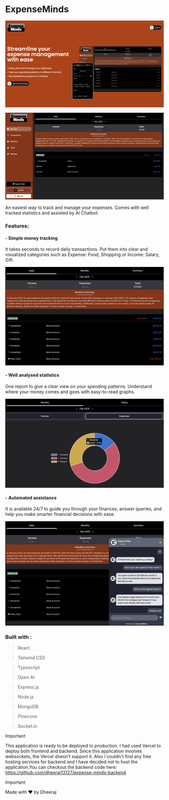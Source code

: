 # ExpenseMinds

![ExpenseMinds Image](./src/assets/em-landing.png)

![ExpenseMinds View](./src/assets/landing-full.png)

An easiest way to track and manage your expenses. Comes with well tracked statistics and assisted by AI Chatbot.

### Features:

#### - Simple money tracking

It takes seconds to record daily transactions. Put them into clear and visualized categories such as Expense: Food, Shopping or Income: Salary, Gift.

<img src="./src/assets/transactions.png" width="750">

#### - Well analysed statistics

One report to give a clear view on your spending patterns. Understand where your money comes and goes with easy-to-read graphs.

<img src="./src/assets/statistics.png" width="750">

#### - Automated assistance

It is available 24/7 to guide you through your finances, answer queries, and help you make smarter financial decisions with ease.

<img src="./src/assets/chatbot.png" width="750">

### Built with :

> React

> Tailwind CSS

> Typescript

> Open AI

> Express.js

> Node.js

> MongoDB

> Pinecone

> Socket.io

> [!IMPORTANT]
> This application is ready to be deployed to production. I had used Vercel to deploy both frontend and backend. Since this application involves websockets, the Vercel doesn't support it. Also I couldn't find any free hosting services for backend and I have decided not to host the application.You can checkout the backend code here: https://github.com/dheeraj13127/expense-minds-backend

> [!IMPORTANT]
> Made with :heart: by Dheeraj

